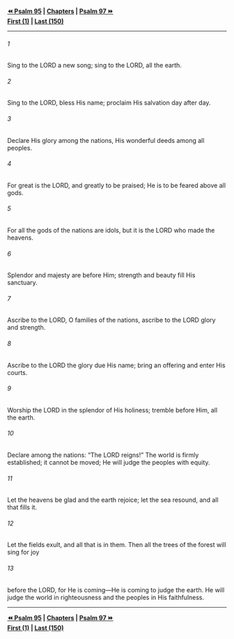   
**[⏪ Psalm 95](./Psalm%2095.md) | [Chapters](./_index.md) | [Psalm 97 ⏩](./Psalm%2097.md)**  
**[First (1)](./Psalm%201.md) | [Last (150)](./Psalm%20150.md)**  
  
---  
  
###### 1  
Sing to the LORD a new song; sing to the LORD, all the earth.  
  
###### 2  
Sing to the LORD, bless His name; proclaim His salvation day after day.  
  
###### 3  
Declare His glory among the nations, His wonderful deeds among all peoples.  
  
###### 4  
For great is the LORD, and greatly to be praised; He is to be feared above all gods.  
  
###### 5  
For all the gods of the nations are idols, but it is the LORD who made the heavens.  
  
###### 6  
Splendor and majesty are before Him; strength and beauty fill His sanctuary.  
  
###### 7  
Ascribe to the LORD, O families of the nations, ascribe to the LORD glory and strength.  
  
###### 8  
Ascribe to the LORD the glory due His name; bring an offering and enter His courts.  
  
###### 9  
Worship the LORD in the splendor of His holiness; tremble before Him, all the earth.  
  
###### 10  
Declare among the nations: “The LORD reigns!” The world is firmly established; it cannot be moved; He will judge the peoples with equity.  
  
###### 11  
Let the heavens be glad and the earth rejoice; let the sea resound, and all that fills it.  
  
###### 12  
Let the fields exult, and all that is in them. Then all the trees of the forest will sing for joy  
  
###### 13  
before the LORD, for He is coming—He is coming to judge the earth. He will judge the world in righteousness and the peoples in His faithfulness.  
  
  
---  
  
**[⏪ Psalm 95](./Psalm%2095.md) | [Chapters](./_index.md) | [Psalm 97 ⏩](./Psalm%2097.md)**  
**[First (1)](./Psalm%201.md) | [Last (150)](./Psalm%20150.md)**  
  
